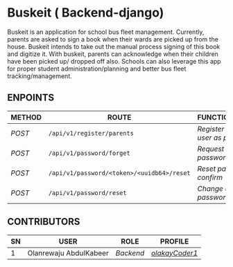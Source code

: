 # Buskeit ( Backend-django)
Buskeit is an application for school bus fleet management. Currently, parents are asked to sign a 
book when their wards are picked up from the house. Buskeit intends to take out the manual process signing of
this book and digitize it. With buskeit, parents can acknowledge when their children have been picked up/ dropped off also.
Schools can also leverage this app for proper student administration/planning and better bus fleet tracking/management. 

## ENPOINTS
| METHOD | ROUTE | FUNCTIONALITY |ACCESS|
| ------- | ----- | ------------- | ------------- |
| *POST* | ```/api/v1/register/parents``` | _Register new user as parent_| _All users_|
| *POST* | ```/api/v1/password/forget``` | _Request password reset_|_All users_|
| *POST* | ```/api/v1/password/<token>/<uuidb64>/reset``` | _Reset password confirm_|_All users_|
| *POST* | ```/api/v1/password/reset``` | _Change user password_|_Authenticated user_|



## CONTRIBUTORS
| SN | USER | ROLE |PROFILE|
| ------- | ----- | ------------- | ------------- |
| 1 | Olanrewaju AbdulKabeer | _Backend_| _[olakayCoder1](https://github.com/olakayCoder1)_|
